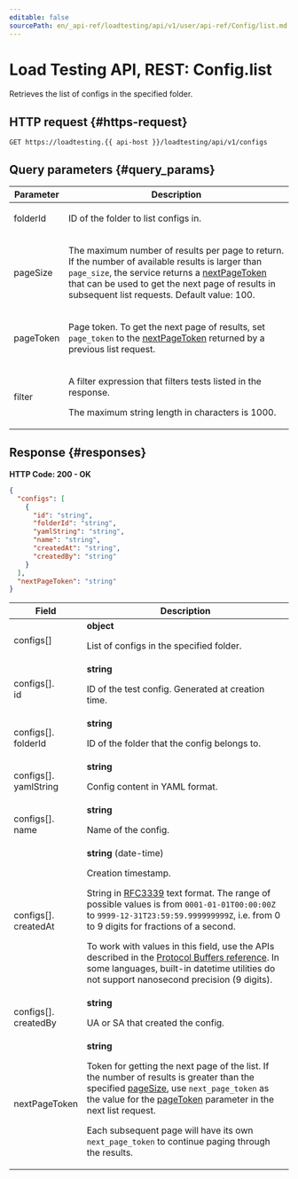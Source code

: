 ```yaml
---
editable: false
sourcePath: en/_api-ref/loadtesting/api/v1/user/api-ref/Config/list.md
---
```


# Load Testing API, REST: Config.list
Retrieves the list of configs in the specified folder.
 

 
## HTTP request {#https-request}
```
GET https://loadtesting.{{ api-host }}/loadtesting/api/v1/configs
```
 
## Query parameters {#query_params}
 
Parameter | Description
--- | ---
folderId | <p>ID of the folder to list configs in.</p> 
pageSize | <p>The maximum number of results per page to return. If the number of available results is larger than ``page_size``, the service returns a <a href="/docs/load-testing/user/api-ref/Config/list#responses">nextPageToken</a> that can be used to get the next page of results in subsequent list requests. Default value: 100.</p> 
pageToken | <p>Page token. To get the next page of results, set ``page_token`` to the <a href="/docs/load-testing/user/api-ref/Config/list#responses">nextPageToken</a> returned by a previous list request.</p> 
filter | <p>A filter expression that filters tests listed in the response.</p> <p>The maximum string length in characters is 1000.</p> 
 
## Response {#responses}
**HTTP Code: 200 - OK**

```json 
{
  "configs": [
    {
      "id": "string",
      "folderId": "string",
      "yamlString": "string",
      "name": "string",
      "createdAt": "string",
      "createdBy": "string"
    }
  ],
  "nextPageToken": "string"
}
```

 
Field | Description
--- | ---
configs[] | **object**<br><p>List of configs in the specified folder.</p> 
configs[].<br>id | **string**<br><p>ID of the test config. Generated at creation time.</p> 
configs[].<br>folderId | **string**<br><p>ID of the folder that the config belongs to.</p> 
configs[].<br>yamlString | **string**<br><p>Config content in YAML format.</p> 
configs[].<br>name | **string**<br><p>Name of the config.</p> 
configs[].<br>createdAt | **string** (date-time)<br><p>Creation timestamp.</p> <p>String in <a href="https://www.ietf.org/rfc/rfc3339.txt">RFC3339</a> text format. The range of possible values is from ``0001-01-01T00:00:00Z`` to ``9999-12-31T23:59:59.999999999Z``, i.e. from 0 to 9 digits for fractions of a second.</p> <p>To work with values in this field, use the APIs described in the <a href="https://developers.google.com/protocol-buffers/docs/reference/overview">Protocol Buffers reference</a>. In some languages, built-in datetime utilities do not support nanosecond precision (9 digits).</p> 
configs[].<br>createdBy | **string**<br><p>UA or SA that created the config.</p> 
nextPageToken | **string**<br><p>Token for getting the next page of the list. If the number of results is greater than the specified <a href="/docs/load-testing/user/api-ref/Config/list#query_params">pageSize</a>, use ``next_page_token`` as the value for the <a href="/docs/load-testing/user/api-ref/Config/list#query_params">pageToken</a> parameter in the next list request.</p> <p>Each subsequent page will have its own ``next_page_token`` to continue paging through the results.</p> 